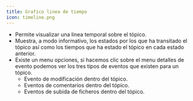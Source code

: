 ```yaml
---
title: Grafico linea de tiempo
icon: timeline.png
---
```

* Permite visualizar una linea temporal sobre el tópico.
* Muestra, a modo informativo, los estados por los que ha transitado el tópico así como los tiempos que ha estado el tópico en cada estado anterior.
* Existe un menu opciones, si hacemos clic sobre el menu detalles de evento podemos ver los tres tipos de eventos que existen para un tópico.
    - Evento de modificación dentro del tópico.
    - Eventos de comentarios dentro del tópico.
    - Eventos de subida de ficheros dentro del tópico.
